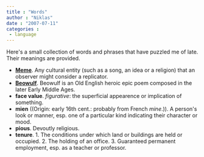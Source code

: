 ```yaml
---
title : "Words"
author : "Niklas"
date : "2007-07-11"
categories : 
 - language
---
```


Here's a small collection of words and phrases that have puzzled me of late. Their meanings are provided.

- **[Meme](http://en.wikipedia.org/wiki/Meme)**. Any cultural entity (such as a song, an idea or a religion) that an observer might consider a replicator.
- **[Beowulf](http://en.wikipedia.org/wiki/Beowulf)**. Beowulf is an Old English heroic epic poem composed in the later Early Middle Ages.
- **face value**. _figurative_: the superficial appearence or implication of something.
- **mien** ((Origin: early 16th cent.: probably from French _mine_.)). A person's look or manner, esp. one of a particular kind indicating their character or mood.
- **pious**. Devoutly religious.
- **tenure**. 1. The conditions under which land or buildings are held or occupied. 2. The holding of an office. 3. Guaranteed permanent employment, esp. as a teacher or professor.
